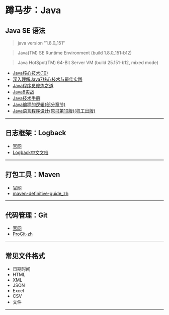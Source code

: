 #   蹲马步：Java

##  Java SE 语法

>   java version "1.8.0_151"

>   Java(TM) SE Runtime Environment (build 1.8.0_151-b12)

>   Java HotSpot(TM) 64-Bit Server VM (build 25.151-b12, mixed mode)

-   [Java核心技术(10)](corejava/README.md)
-   [深入理解Java7核心技术与最佳实践](java70814/README.md)
-   [Java程序员修炼之道](developer0814/README.md)
-   [Java8实战](java80814/README.md)
-   [Java技术手册](nutshell0814/README.md)
-   [Java编程的逻辑(部分章节)](logic0814/README.md)
-   [Java语言程序设计(原书第10版)(机工出版)](Introduction0814/README.md)

----

##  日志框架：Logback

-   [官网](https://github.com/qos-ch)
-   [Logback中文文档](Logback/README.md)

----

##  打包工具：Maven

-   [官网](http://maven.apache.org/)
-   [maven-definitive-guide_zh](maven/README.md)

----

##  代码管理：Git

-   [官网](https://git-scm.com/)
-   [ProGit-zh](ProGit/README.md)

----

##  常见文件格式

-   日期时间
-   HTML
-   XML
-   JSON
-   Excel
-   CSV
-   文件

----
